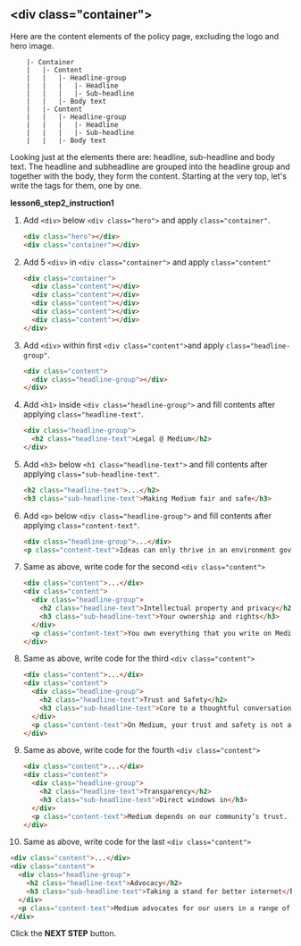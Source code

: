 ## <div class="container"\>

Here are the content elements of the policy page, excluding the logo and hero image. 

```
    |- Container
    |   |- Content
    |   |   |- Headline-group
    |   |   |   |- Headline
    |   |   |   |- Sub-headline
    |   |   |- Body text
    |   |- Content
    |   |   |- Headline-group
    |   |   |   |- Headline
    |   |   |   |- Sub-headline
    |   |   |- Body text
```

Looking just at the elements there are: headline, sub-headline and body text. The headline and subheadline are grouped into the headline group and together with the body, they form the content. Starting at the very top, let's write the tags for them, one by one. 

**lesson6_step2_instruction1**


1. Add `<div>` below `<div class="hero">` and apply `class="container"`.

    ```html
    <div class="hero"></div>
    <div class="container"></div> 
    ```

2. Add 5 `<div>` in `<div class="container">` and apply `class="content"`

    ```html
    <div class="container">
      <div class="content"></div>
      <div class="content"></div>
      <div class="content"></div>
      <div class="content"></div>
      <div class="content"></div>
    </div> 
    ```

3. Add `<div>`  within first `<div class="content">`and apply `class="headline-group"`.

    ```html
    <div class="content">
      <div class="headline-group"></div>
    </div> 
    ```

4. Add `<h1>` inside `<div class="headline-group">` and fill contents after applying `class="headline-text"`.

    ```html
    <div class="headline-group">
      <h2 class="headline-text">Legal @ Medium</h2>
    </div> 
    ```

5. Add `<h3>` below `<h1 class="headline-text">` and fill contents after applying `class="sub-headline-text"`.

    ```html
    <h2 class="headline-text">...</h2>
    <h3 class="sub-headline-text">Making Medium fair and safe</h3> 
    ```

6. Add `<p>` below `<div class="headline-group">` and fill contents after applying `class="content-text"`.

    ```html
    <div class="headline-group">...</div>
    <p class="content-text">Ideas can only thrive in an environment governed by transparency, trust, and fairness – values that have shaped every aspect of Medium. Above all, Medium is a place that’s safe for anyone to participate. Below, we’ve broken down what you can expect when reading and writing on Medium.</p> 
    ```

7. Same as above, write code for the second `<div class="content">`

    ```html
    <div class="content">...</div>
    <div class="content">
      <div class="headline-group">
        <h2 class="headline-text">Intellectual property and privacy</h2>
        <h3 class="sub-headline-text">Your ownership and rights</h3>
      </div>
      <p class="content-text">You own everything that you write on Medium. Medium won’t sell it to anyone else. If you decide to delete a post or your entire account, we won’t keep it. You can use Medium to make or remix creative works, and on every post, you can specify the appropriate license (including Creative Commons). If someone is using Medium to unlawfully copy or distribute your creative work without permission, or confuse people about your identity, company, or product, we’ll investigate and where appropriate, take it down. Medium doesn’t sell your personal information, and we respect Do Not Track.</p>
    </div> 
    ```

8. Same as above, write code for the third `<div class="content">`

    ```html
    <div class="content">...</div>
    <div class="content">
      <div class="headline-group">
        <h2 class="headline-text">Trust and Safety</h2>
        <h3 class="sub-headline-text">Core to a thoughtful conversation</h3>
      </div>
      <p class="content-text">On Medium, your trust and safety is not an afterthought. The way you feel when you interact with others on Medium is a core product feature. We think every day about how to make Medium a place for thoughtful, vigorous, civil conversation while also ensuring that Medium is free from harassment or intimidation.</p>
    </div> 
    ```

9. Same as above, write code for the fourth `<div class="content">`

    ```html
    <div class="content">...</div>
    <div class="content">
      <div class="headline-group">
        <h2 class="headline-text">Transparency</h2>
        <h3 class="sub-headline-text">Direct windows in</h3>
      </div>
      <p class="content-text">Medium depends on our community’s trust. A key aspect of this is transparency – from writing our terms of service and other legal documents in plain, clear language to publishing an annual transparency report detailing takedowns and information requests, and sharing the rationale behind our decisions and processes.</p>
    </div> 
    ```

10. Same as above, write code for the last `<div class="content">`

   ```html
   <div class="content">...</div>
   <div class="content">
     <div class="headline-group">
       <h2 class="headline-text">Advocacy</h2>
       <h3 class="sub-headline-text">Taking a stand for better internet</h3>
     </div>
     <p class="content-text">Medium advocates for our users in a range of forums around the world, including amicus briefs filed in U.S. courts and statements to Congress and various agencies in the U.S., as well as bodies outside the U.S., like the European Union Commission. We influence discussions on issues that we think are critical to a better internet, such as transparency about government data requests, copyright reform, and strong security.</p>
   </div> 
   ```




Click the **NEXT STEP** button.

